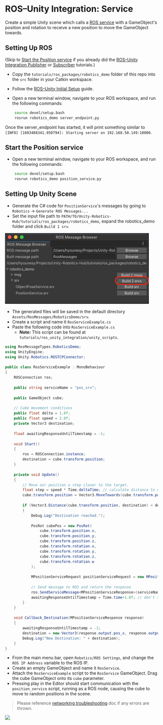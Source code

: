 # ROS–Unity Integration: Service

Create a simple Unity scene which calls a [ROS service](http://wiki.ros.org/Services) with a GameObject's position and rotation to receive a new position to move the GameObject towards.

## Setting Up ROS

(Skip to [Start the Position service](service.md#start-the-position-service) if you already did the [ROS–Unity Integration Publisher](publisher.md) or [Subscriber](subscriber.md) tutorials.)

- Copy the `tutorials/ros_packages/robotics_demo` folder of this repo into the `src` folder in your Catkin workspace.

- Follow the [ROS–Unity Initial Setup](setup.md) guide.

- Open a new terminal window, navigate to your ROS workspace, and run the following commands:
  
   ```bash
    source devel/setup.bash
    rosrun robotics_demo server_endpoint.py
   ```

Once the server_endpoint has started, it will print something similar to `[INFO] [1603488341.950794]: Starting server on 192.168.50.149:10000`.

## Start the Position service
- Open a new terminal window, navigate to your ROS workspace, and run the following commands:

   ```bash
    source devel/setup.bash
    rosrun robotics_demo position_service.py
   ```

## Setting Up Unity Scene
- Generate the C# code for `PositionService`'s messages by going to `Robotics` -> `Generate ROS Messages...`
- Set the input file path to `PATH/TO/Unity-Robotics-Hub/tutorials/ros_packages/robotics_demo`, expand the robotics_demo folder and click `Build 1 srv`.

![](images/generate_messages_2.png)

   - The generated files will be saved in the default directory `Assets/RosMessages/RoboticsDemo/srv`.
- Create a script and name it `RosServiceExample.cs`
- Paste the following code into `RosServiceExample.cs`
    - **Note:** This script can be found at `tutorials/ros_unity_integration/unity_scripts`.

```csharp
using RosMessageTypes.RoboticsDemo;
using UnityEngine;
using Unity.Robotics.ROSTCPConnector;

public class RosServiceExample : MonoBehaviour
{
    ROSConnection ros;

    public string serviceName = "pos_srv";

    public GameObject cube;

    // Cube movement conditions
    public float delta = 1.0f;
    public float speed = 2.0f;
    private Vector3 destination;

    float awaitingResponseUntilTimestamp = -1;

    void Start()
    {
        ros = ROSConnection.instance;
        destination = cube.transform.position;
    }

    private void Update()
    {
        // Move our position a step closer to the target.
        float step = speed * Time.deltaTime; // calculate distance to move
        cube.transform.position = Vector3.MoveTowards(cube.transform.position, destination, step);

        if (Vector3.Distance(cube.transform.position, destination) < delta && Time.time > awaitingResponseUntilTimestamp)
        {
            Debug.Log("Destination reached.");

            PosRot cubePos = new PosRot(
                cube.transform.position.x,
                cube.transform.position.y,
                cube.transform.position.z,
                cube.transform.rotation.x,
                cube.transform.rotation.y,
                cube.transform.rotation.z,
                cube.transform.rotation.w
            );

            MPositionServiceRequest positionServiceRequest = new MPositionServiceRequest(cubePos);

            // Send message to ROS and return the response
            ros.SendServiceMessage<MPositionServiceResponse>(serviceName, positionServiceRequest, Callback_Destination);
            awaitingResponseUntilTimestamp = Time.time+1.0f; // don't send again for 1 second, or until we receive a response
        }
    }

    void Callback_Destination(MPositionServiceResponse response)
    {
        awaitingResponseUntilTimestamp = -1;
        destination = new Vector3(response.output.pos_x, response.output.pos_y, response.output.pos_z);
        Debug.Log("New Destination: " + destination);
    }
}
```

- From the main menu bar, open `Robotics/ROS Settings`, and change the `ROS IP Address` variable to the ROS IP.
- Create an empty GameObject and name it `RosService`.
- Attach the `RosServiceExample` script to the `RosService` GameObject. Drag the cube GameObject onto its `cube` parameter.
- Pressing play in the Editor should start communication with the `position_service` script, running as a ROS node, causing the cube to move to random positions in the scene.


> Please reference [networking troubleshooting](network.md) doc if any errors are thrown.

![](images/tcp_3.gif)
